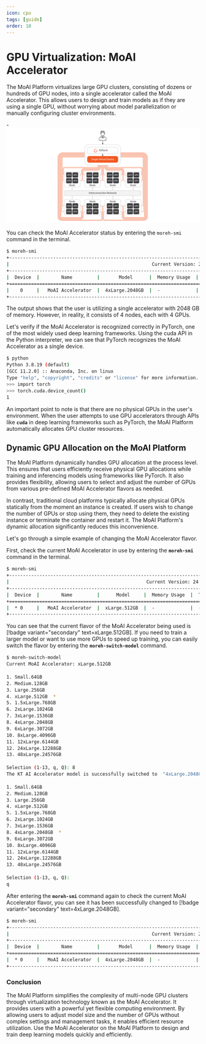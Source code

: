 ```yaml
---
icon: cpu
tags: [guide]
order: 10
---
```


# GPU Virtualization: MoAI Accelerator

The MoAI Platform virtualizes large GPU clusters, consisting of dozens or hundreds of GPU nodes, into a single accelerator called the MoAI Accelerator. This allows users to design and train models as if they are using a single GPU, without worrying about model parallelization or manually configuring cluster environments.

-![](/overview/img_ov/v_3.png)

You can check the MoAI Accelerator status by entering the `moreh-smi` command in the terminal.

```bash
$ moreh-smi
+-----------------------------------------------------------------------------------------------------+
|                                                    Current Version: 24.5.0  Latest Version: 24.5.0  |
+-----------------------------------------------------------------------------------------------------+
|  Device  |        Name         |       Model      |  Memory Usage  |  Total Memory  |  Utilization  |
+=====================================================================================================+
|    0     |   MoAI Accelerator  |  4xLarge.2048GB  |  -             |  -             |  -            |
+-----------------------------------------------------------------------------------------------------
```

The output shows that the user is utilizing a single accelerator with 2048 GB of memory. However, in reality, it consists of 4 nodes, each with 4 GPUs.

Let's verify if the MoAI Accelerator is recognized correctly in PyTorch, one of the most widely used deep learning frameworks. Using the cuda API in the Python interpreter, we can see that PyTorch recognizes the MoAI Accelerator as a single device.

```bash
$ python
Python 3.8.19 (default) 
[GCC 11.2.0] :: Anaconda, Inc. on linux
Type "help", "copyright", "credits" or "license" for more information.
>>> import torch
>>> torch.cuda.device_count()
1
```

An important point to note is that there are no physical GPUs in the user's environment. When the user attempts to use GPU accelerators through APIs like **`cuda`** in deep learning frameworks such as PyTorch, the MoAI Platform automatically allocates GPU cluster resources.

## Dynamic GPU Allocation on the MoAI Platform

The MoAI Platform dynamically handles GPU allocation at the process level. This ensures that users efficiently receive physical GPU allocations while training and inferencing models using frameworks like PyTorch. It also provides flexibility, allowing users to select and adjust the number of GPUs from various pre-defined MoAI Accelerator flavors as needed.

In contrast, traditional cloud platforms typically allocate physical GPUs statically from the moment an instance is created. If users wish to change the number of GPUs or stop using them, they need to delete the existing instance or terminate the container and restart it. The MoAI Platform's dynamic allocation significantly reduces this inconvenience.

Let's go through a simple example of changing the MoAI Accelerator flavor.

First, check the current MoAI Accelerator in use by entering the **`moreh-smi`** command in the terminal.


```bash
$ moreh-smi
+---------------------------------------------------------------------------------------------------+
|                                                  Current Version: 24.5.0  Latest Version: 24.5.0  |
+---------------------------------------------------------------------------------------------------+
|  Device  |        Name         |      Model     |  Memory Usage  |  Total Memory  |  Utilization  |
+===================================================================================================+
|  * 0     |   MoAI Accelerator  |  xLarge.512GB  |  -             |  -             |  -            |
+---------------------------------------------------------------------------------------------------+
```

You can see that the current flavor of the MoAI Accelerator being used is [!badge variant="secondary" text=xLarge.512GB]. If you need to train a larger model or want to use more GPUs to speed up training, you can easily switch the flavor by entering the **`moreh-switch-model`** command.

```bash
$ moreh-switch-model
Current MoAI Accelerator: xLarge.512GB

1. Small.64GB
2. Medium.128GB
3. Large.256GB
4. xLarge.512GB  *
5. 1.5xLarge.768GB
6. 2xLarge.1024GB
7. 3xLarge.1536GB
8. 4xLarge.2048GB
9. 6xLarge.3072GB
10. 8xLarge.4096GB
11. 12xLarge.6144GB
12. 24xLarge.12288GB
13. 48xLarge.24576GB

Selection (1-13, q, Q): 8
The KT AI Accelerator model is successfully switched to  "4xLarge.2048GB".

1. Small.64GB
2. Medium.128GB
3. Large.256GB
4. xLarge.512GB
5. 1.5xLarge.768GB
6. 2xLarge.1024GB
7. 3xLarge.1536GB
8. 4xLarge.2048GB  *
9. 6xLarge.3072GB
10. 8xLarge.4096GB
11. 12xLarge.6144GB
12. 24xLarge.12288GB
13. 48xLarge.24576GB

Selection (1-13, q, Q):
q
```

After entering the **`moreh-smi`** command again to check the current MoAI Accelerator flavor, you can see it has been successfully changed to [!badge variant="secondary" text=4xLarge.2048GB].


```bash
$ moreh-smi
+-----------------------------------------------------------------------------------------------------+
|                                                    Current Version: 24.5.0  Latest Version: 24.5.0  |
+-----------------------------------------------------------------------------------------------------+
|  Device  |        Name         |       Model      |  Memory Usage  |  Total Memory  |  Utilization  |
+=====================================================================================================+
|  * 0     |   MoAI Accelerator  |  4xLarge.2048GB  |  -             |  -             |  -            |
+-----------------------------------------------------------------------------------------------------+
```


### Conclusion

The MoAI Platform simplifies the complexity of multi-node GPU clusters through virtualization technology known as the MoAI Accelerator. It provides users with a powerful yet flexible computing environment. By allowing users to adjust model size and the number of GPUs without complex settings and management tasks, it enables efficient resource utilization. Use the MoAI Accelerator on the MoAI Platform to design and train deep learning models quickly and efficiently.



